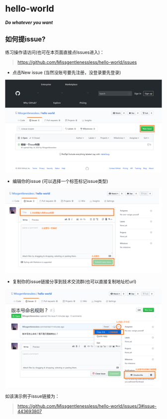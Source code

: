 # hello-world

 ***Do whatever you want***
 
 
## 如何提issue?

练习操作请访问(也可在本页面直接点Issues进入)：
> https://github.com/Missgentlenessless/hello-world/issues

- 点击New issue (当然没账号要先注册，没登录要先登录)
<img src= "https://github.com/Missgentlenessless/hello-world/blob/master/1.png">
 
- 编辑你的issue (可以选择一个标签标记issue类型)
<img src= "https://github.com/Missgentlenessless/hello-world/blob/master/2.png">
 
- 复制你的issue链接分享到技术交流群(也可以直接复制地址栏url)
<img src= "https://github.com/Missgentlenessless/hello-world/blob/master/3.png">
 
如该演示例子issue链接为：
> https://github.com/Missgentlenessless/hello-world/issues/3#issue-443693807


